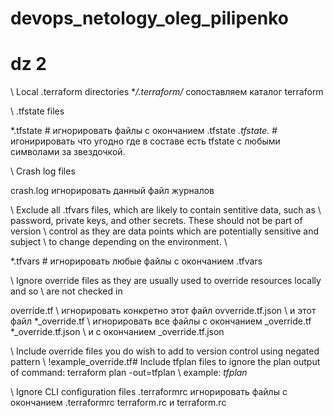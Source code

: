 # devops_netology_oleg_pilipenko
# dz 2


\ Local .terraform directories
**/.terraform/* сопоставляем каталог terraform

\ .tfstate files

*.tfstate # игнорировать файлы с окончанием .tfstate
*.tfstate.* # игонирировать что угодно где в составе есть tfstate с любыми символами за звездочкой.

\ Crash log files

crash.log игнорировать данный файл журналов

\ Exclude all .tfvars files, which are likely to contain sentitive data, such as
\ password, private keys, and other secrets. These should not be part of version
\ control as they are data points which are potentially sensitive and subject
\ to change depending on the environment.
\

*.tfvars # игнорировать любые файлы с окончанием .tfvars

\ Ignore override files as they are usually used to override resources locally and so
\ are not checked in

override.tf \ игнорировать конкретно этот файл
ovverride.tf.json \ и этот файл
*_override.tf \ игнорировать все файлы с окончанием _override.tf 
*_override.tf.json \ и с окончанием _override.tf.json



\ Include override files you do wish to add to version control using negated pattern
\ !example_override.tf\# Include tfplan files to ignore the plan output of command: terraform plan -out=tfplan
\ example: *tfplan*

\ Ignore CLI configuration files
.terraformrc игнорировать файлы с окончанием .terraformrc 
terraform.rc  и terraform.rc
